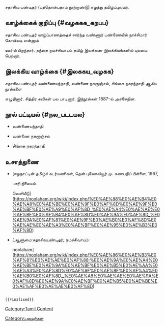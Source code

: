 சதாசிவ பண்டிதர் (பத்தொன்பதாம் நூற்றாண்டு) ஈழத்து தமிழ்ப்புலவர்.

## வாழ்க்கைக் குறிப்பு {#வழககக_கறபப}

சதாசிவ பண்டிதர் யாழ்ப்பாணத்தைச் சார்ந்த வண்ணார் பண்ணேயில் நாச்சிமார் கோயிலடி என்னும்
ஊரில் பிறந்தார். தந்தை நமச்சிவாயம் தமிழ் இலக்கண இலக்கியங்களில் புலமை பெற்றார்.

## இலக்கிய வாழ்க்கை {#இலககய_வழகக}

சதாசிவ பண்டிதர் வண்ணையந்தாதி, வண்ணை நகரூஞ்சல், சிங்கை நகரந்தாதி ஆகிய நூல்களை
எழுதினார். சித்திர கவிகள் பல பாடினார். இந்நூல்கள் 1887-ல் அச்சேறின.

## நூல் பட்டியல் {#நல_படடயல}

-   வண்ணையந்தாதி
-   வண்ணை நகரூஞ்சல்
-   சிங்கை நகரந்தாதி

## உசாத்துணை

-   [ஈழநாட்டின் தமிழ்ச் சுடர்மணிகள், தென் புலோலியூர் மு. கணபதிப் பிள்ளை, 1967,
    பாரி நிலையம்
    வெளியீடு](https://noolaham.org/wiki/index.php/%E0%AE%88%E0%AE%B4%E0%AE%A8%E0%AE%BE%E0%AE%9F%E0%AF%8D%E0%AE%9F%E0%AE%BF%E0%AE%A9%E0%AF%8D_%E0%AE%A4%E0%AE%AE%E0%AE%BF%E0%AE%B4%E0%AF%8D%E0%AE%9A%E0%AF%8D_%E0%AE%9A%E0%AF%81%E0%AE%9F%E0%AE%B0%E0%AF%8D%E0%AE%AE%E0%AE%A3%E0%AE%BF%E0%AE%95%E0%AE%B3%E0%AF%8D)
-   [ஆளுமை:சதாசிவபண்டிதர், நமச்சிவாயம்:
    noolaham](https://noolaham.org/wiki/index.php/%E0%AE%86%E0%AE%B3%E0%AF%81%E0%AE%AE%E0%AF%88:%E0%AE%9A%E0%AE%A4%E0%AE%BE%E0%AE%9A%E0%AE%BF%E0%AE%B5%E0%AE%AA%E0%AE%A3%E0%AF%8D%E0%AE%9F%E0%AE%BF%E0%AE%A4%E0%AE%B0%E0%AF%8D,_%E0%AE%A8%E0%AE%AE%E0%AE%9A%E0%AF%8D%E0%AE%9A%E0%AE%BF%E0%AE%B5%E0%AE%BE%E0%AE%AF%E0%AE%AE%E0%AF%8D)

```{=mediawiki}
{{Finalised}}
```
[Category:Tamil Content](Category:Tamil_Content "wikilink")
[Category:புலவர்கள்](Category:புலவர்கள் "wikilink")
